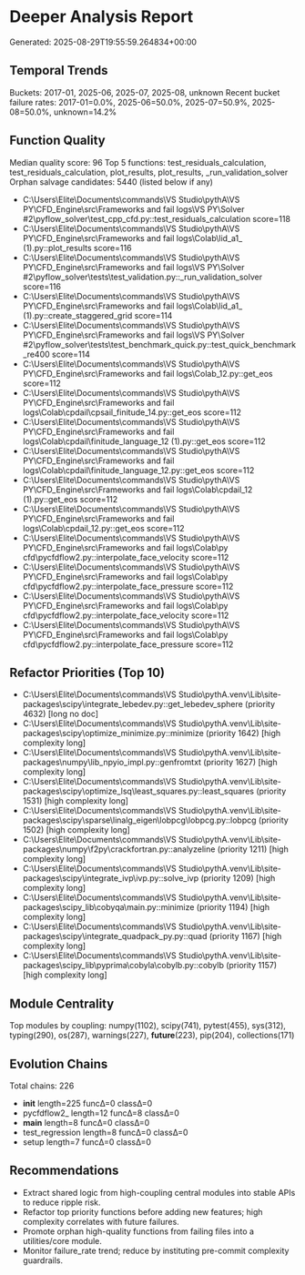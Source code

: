 # Deeper Analysis Report
Generated: 2025-08-29T19:55:59.264834+00:00

## Temporal Trends
Buckets: 2017-01, 2025-06, 2025-07, 2025-08, unknown
Recent bucket failure rates: 2017-01=0.0%, 2025-06=50.0%, 2025-07=50.9%, 2025-08=50.0%, unknown=14.2%

## Function Quality
Median quality score: 96
Top 5 functions: test_residuals_calculation, test_residuals_calculation, plot_results, plot_results, _run_validation_solver
Orphan salvage candidates: 5440 (listed below if any)
- C:\Users\Elite\Documents\commands\VS Studio\pythA\VS PY\CFD_Engine\src\Frameworks and fail logs\VS PY\Solver #2\pyflow_solver\test_cpp_cfd.py::test_residuals_calculation score=118
- C:\Users\Elite\Documents\commands\VS Studio\pythA\VS PY\CFD_Engine\src\Frameworks and fail logs\Colab\lid_a1_ (1).py::plot_results score=116
- C:\Users\Elite\Documents\commands\VS Studio\pythA\VS PY\CFD_Engine\src\Frameworks and fail logs\VS PY\Solver #2\pyflow_solver\tests\test_validation.py::_run_validation_solver score=116
- C:\Users\Elite\Documents\commands\VS Studio\pythA\VS PY\CFD_Engine\src\Frameworks and fail logs\Colab\lid_a1_ (1).py::create_staggered_grid score=114
- C:\Users\Elite\Documents\commands\VS Studio\pythA\VS PY\CFD_Engine\src\Frameworks and fail logs\VS PY\Solver #2\pyflow_solver\tests\test_benchmark_quick.py::test_quick_benchmark_re400 score=114
- C:\Users\Elite\Documents\commands\VS Studio\pythA\VS PY\CFD_Engine\src\Frameworks and fail logs\Colab\_12.py::get_eos score=112
- C:\Users\Elite\Documents\commands\VS Studio\pythA\VS PY\CFD_Engine\src\Frameworks and fail logs\Colab\cpdail\cpsail_finitude_14.py::get_eos score=112
- C:\Users\Elite\Documents\commands\VS Studio\pythA\VS PY\CFD_Engine\src\Frameworks and fail logs\Colab\cpdail\finitude_language_12 (1).py::get_eos score=112
- C:\Users\Elite\Documents\commands\VS Studio\pythA\VS PY\CFD_Engine\src\Frameworks and fail logs\Colab\cpdail\finitude_language_12.py::get_eos score=112
- C:\Users\Elite\Documents\commands\VS Studio\pythA\VS PY\CFD_Engine\src\Frameworks and fail logs\Colab\cpdail\_12 (1).py::get_eos score=112
- C:\Users\Elite\Documents\commands\VS Studio\pythA\VS PY\CFD_Engine\src\Frameworks and fail logs\Colab\cpdail\_12.py::get_eos score=112
- C:\Users\Elite\Documents\commands\VS Studio\pythA\VS PY\CFD_Engine\src\Frameworks and fail logs\Colab\py cfd\pycfdflow2.py::interpolate_face_velocity score=112
- C:\Users\Elite\Documents\commands\VS Studio\pythA\VS PY\CFD_Engine\src\Frameworks and fail logs\Colab\py cfd\pycfdflow2.py::interpolate_face_pressure score=112
- C:\Users\Elite\Documents\commands\VS Studio\pythA\VS PY\CFD_Engine\src\Frameworks and fail logs\Colab\py cfd\pycfdflow2.py::interpolate_face_velocity score=112
- C:\Users\Elite\Documents\commands\VS Studio\pythA\VS PY\CFD_Engine\src\Frameworks and fail logs\Colab\py cfd\pycfdflow2.py::interpolate_face_pressure score=112

## Refactor Priorities (Top 10)
- C:\Users\Elite\Documents\commands\VS Studio\pythA\.venv\Lib\site-packages\scipy\integrate\_lebedev.py::get_lebedev_sphere (priority 4632) [long no doc]
- C:\Users\Elite\Documents\commands\VS Studio\pythA\.venv\Lib\site-packages\scipy\optimize\_minimize.py::minimize (priority 1642) [high complexity long]
- C:\Users\Elite\Documents\commands\VS Studio\pythA\.venv\Lib\site-packages\numpy\lib\_npyio_impl.py::genfromtxt (priority 1627) [high complexity long]
- C:\Users\Elite\Documents\commands\VS Studio\pythA\.venv\Lib\site-packages\scipy\optimize\_lsq\least_squares.py::least_squares (priority 1531) [high complexity long]
- C:\Users\Elite\Documents\commands\VS Studio\pythA\.venv\Lib\site-packages\scipy\sparse\linalg\_eigen\lobpcg\lobpcg.py::lobpcg (priority 1502) [high complexity long]
- C:\Users\Elite\Documents\commands\VS Studio\pythA\.venv\Lib\site-packages\numpy\f2py\crackfortran.py::analyzeline (priority 1211) [high complexity long]
- C:\Users\Elite\Documents\commands\VS Studio\pythA\.venv\Lib\site-packages\scipy\integrate\_ivp\ivp.py::solve_ivp (priority 1209) [high complexity long]
- C:\Users\Elite\Documents\commands\VS Studio\pythA\.venv\Lib\site-packages\scipy\_lib\cobyqa\main.py::minimize (priority 1194) [high complexity long]
- C:\Users\Elite\Documents\commands\VS Studio\pythA\.venv\Lib\site-packages\scipy\integrate\_quadpack_py.py::quad (priority 1167) [high complexity long]
- C:\Users\Elite\Documents\commands\VS Studio\pythA\.venv\Lib\site-packages\scipy\_lib\pyprima\cobyla\cobylb.py::cobylb (priority 1157) [high complexity long]

## Module Centrality
Top modules by coupling: numpy(1102), scipy(741), pytest(455), sys(312), typing(290), os(287), warnings(227), __future__(223), pip(204), collections(171)

## Evolution Chains
Total chains: 226
- __init__ length=225 funcΔ=0 classΔ=0
- pycfdflow2_ length=12 funcΔ=8 classΔ=0
- __main__ length=8 funcΔ=0 classΔ=0
- test_regression length=8 funcΔ=0 classΔ=0
- setup length=7 funcΔ=0 classΔ=0

## Recommendations
- Extract shared logic from high-coupling central modules into stable APIs to reduce ripple risk.
- Refactor top priority functions before adding new features; high complexity correlates with future failures.
- Promote orphan high-quality functions from failing files into a utilities/core module.
- Monitor failure_rate trend; reduce by instituting pre-commit complexity guardrails.